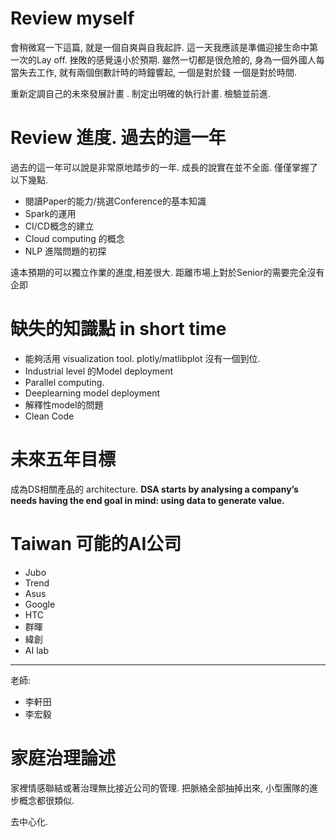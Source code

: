 # Review myself
會稍微寫一下這篇, 就是一個自爽與自我起許. 這一天我應該是準備迎接生命中第一次的Lay off. 挫敗的感覺遠小於預期. 雖然一切都是很危險的,  身為一個外國人每當失去工作,  就有兩個倒數計時的時鐘響起, 一個是對於錢 一個是對於時間. 

重新定調自己的未來發展計畫 . 制定出明確的執行計畫. 檢驗並前進.

# Review 進度. 過去的這一年

過去的這一年可以說是非常原地踏步的一年.  成長的說實在並不全面. 僅僅掌握了以下幾點.

- 閱讀Paper的能力/挑選Conference的基本知識
- Spark的運用
- CI/CD概念的建立
- Cloud computing 的概念
- NLP 進階問題的初探

遠本預期的可以獨立作業的進度,相差很大. 距離市場上對於Senior的需要完全沒有企即

# 缺失的知識點 in short time

- 能夠活用 visualization tool. plotly/matlibplot 沒有一個到位.
- Industrial level 的Model deployment
- Parallel computing.
- Deeplearning model deployment
- 解釋性model的問題
- Clean Code

# 未來五年目標
成為DS相關產品的 architecture. 
**DSA starts by analysing a company’s needs having the end goal in mind: using data to generate value.**


# Taiwan 可能的AI公司
- Jubo
- Trend
- Asus
- Google
- HTC
- 群暉
- 緯創
- AI lab
----
老師:
- 李軒田
- 李宏毅

# 家庭治理論述

家裡情感聯結或著治理無比接近公司的管理.
把脈絡全部抽掉出來, 小型團隊的進步概念都很類似. 

去中心化.

<!--stackedit_data:
eyJoaXN0b3J5IjpbMzA0NTA5OTE2LDU1MTIyOTgzNiwtNjQ2Nz
c2ODIsNzg3NTQ1MiwtMTk4MTQ5MjY0MCw3ODU3MzQzMjYsLTE1
NzY0NDg1MTksLTc4ODkyMDQzOF19
-->